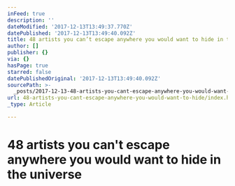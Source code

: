 ```yaml
---
inFeed: true
description: ''
dateModified: '2017-12-13T13:49:37.770Z'
datePublished: '2017-12-13T13:49:40.092Z'
title: 48 artists you can’t escape anywhere you would want to hide in the universe
author: []
publisher: {}
via: {}
hasPage: true
starred: false
datePublishedOriginal: '2017-12-13T13:49:40.092Z'
sourcePath: >-
  _posts/2017-12-13-48-artists-you-cant-escape-anywhere-you-would-want-to-hide.md
url: 48-artists-you-cant-escape-anywhere-you-would-want-to-hide/index.html
_type: Article

---
```

# 48 artists you can't escape anywhere you would want to hide in the universe
